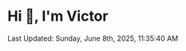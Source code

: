 <h1>Hi 👋, I'm Victor </h1>

<!--RECENT_ACTIVITY:start-->
<!--RECENT_ACTIVITY:end-->

<!--RECENT_ACTIVITY:last_update-->
Last Updated: Sunday, June 8th, 2025, 11:35:40 AM
<!--RECENT_ACTIVITY:last_update_end-->
